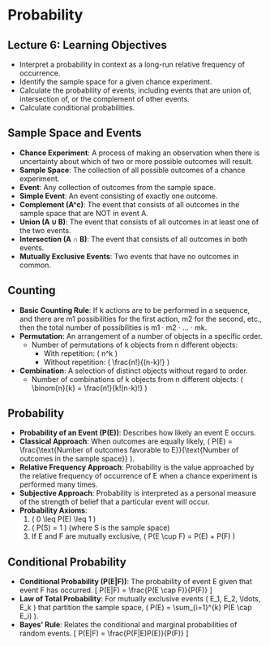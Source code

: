 # Probability

## Lecture 6: Learning Objectives
- Interpret a probability in context as a long-run relative frequency of occurrence.
- Identify the sample space for a given chance experiment.
- Calculate the probability of events, including events that are union of, intersection of, or the complement of other events.
- Calculate conditional probabilities.

## Sample Space and Events
- **Chance Experiment**: A process of making an observation when there is uncertainty about which of two or more possible outcomes will result.
- **Sample Space**: The collection of all possible outcomes of a chance experiment.
- **Event**: Any collection of outcomes from the sample space.
- **Simple Event**: An event consisting of exactly one outcome.
- **Complement (A^c)**: The event that consists of all outcomes in the sample space that are NOT in event A.
- **Union (A ∪ B)**: The event that consists of all outcomes in at least one of the two events.
- **Intersection (A ∩ B)**: The event that consists of all outcomes in both events.
- **Mutually Exclusive Events**: Two events that have no outcomes in common.

## Counting
- **Basic Counting Rule**: If k actions are to be performed in a sequence, and there are m1 possibilities for the first action, m2 for the second, etc., then the total number of possibilities is m1 · m2 · ... · mk.
- **Permutation**: An arrangement of a number of objects in a specific order.
  - Number of permutations of k objects from n different objects:
    - With repetition: \( n^k \)
    - Without repetition: \( \frac{n!}{(n-k)!} \)
- **Combination**: A selection of distinct objects without regard to order.
  - Number of combinations of k objects from n different objects: \( \binom{n}{k} = \frac{n!}{k!(n-k)!} \)

## Probability
- **Probability of an Event (P(E))**: Describes how likely an event E occurs.
- **Classical Approach**: When outcomes are equally likely, \( P(E) = \frac{\text{Number of outcomes favorable to E}}{\text{Number of outcomes in the sample space}} \).
- **Relative Frequency Approach**: Probability is the value approached by the relative frequency of occurrence of E when a chance experiment is performed many times.
- **Subjective Approach**: Probability is interpreted as a personal measure of the strength of belief that a particular event will occur.
- **Probability Axioms**:
  1. \( 0 \leq P(E) \leq 1 \)
  2. \( P(S) = 1 \) (where S is the sample space)
  3. If E and F are mutually exclusive, \( P(E \cup F) = P(E) + P(F) \)

## Conditional Probability
- **Conditional Probability (P(E|F))**: The probability of event E given that event F has occurred.
  \[
  P(E|F) = \frac{P(E \cap F)}{P(F)}
  \]
- **Law of Total Probability**: For mutually exclusive events \( E_1, E_2, \ldots, E_k \) that partition the sample space, \( P(E) = \sum_{i=1}^{k} P(E \cap E_i) \).
- **Bayes' Rule**: Relates the conditional and marginal probabilities of random events.
  \[
  P(E|F) = \frac{P(F|E)P(E)}{P(F)}
  \]
